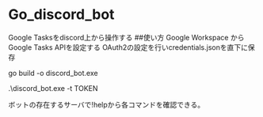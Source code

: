 # Go_discord_bot
  Google Tasksをdiscord上から操作する
##使い方
  Google Workspace から Google Tasks APIを設定する
  OAuth2の設定を行いcredentials.jsonを直下に保存
  
go build -o discord_bot.exe

.\discord_bot.exe -t TOKEN

ボットの存在するサーバで!helpから各コマンドを確認できる。

